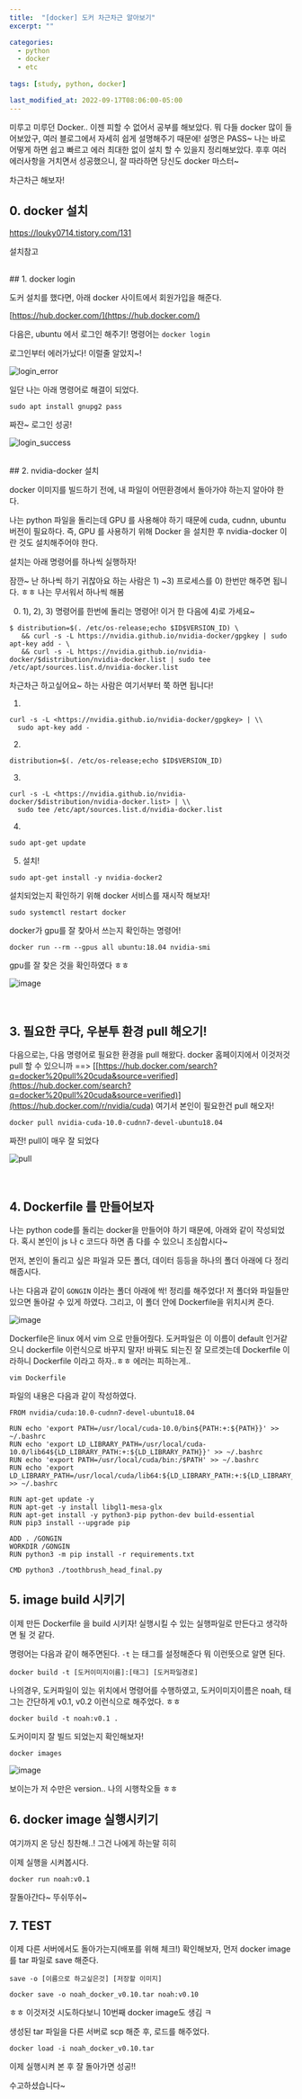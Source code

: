 ```yaml
---
title:  "[docker] 도커 차근차근 알아보기"
excerpt: ""

categories:
  - python
  - docker
  - etc
  
tags: [study, python, docker]

last_modified_at: 2022-09-17T08:06:00-05:00
---
```


미루고 미루던 Docker.. 이젠 피할 수 없어서 공부를 해보았다. 뭐 다들 docker 많이 들어보았구, 여러 블로그에서 자세히 쉽게 설명해주기 때문에! 설명은 PASS~ 나는 바로 어떻게 하면 쉽고 빠르고 에러 최대한 없이 설치 할 수 있을지 정리해보았다. 후후 여러 에러사항을 거치면서 성공했으니, 잘 따라하면 당신도 docker 마스터~

차근차근 해보자!

## 0. docker 설치


https://louky0714.tistory.com/131

설치참고

<br>
## 1. docker login

도커 설치를 했다면, 아래 docker 사이트에서 회원가입을 해준다.

[https://hub.docker.com/](https://hub.docker.com/)

다음은, ubuntu 에서 로그인 해주기! 명령어는 `docker login`

로그인부터 에러가났다! 이럴줄 알았지~!

![login_error](https://user-images.githubusercontent.com/53431568/190860428-902a264c-c112-4e65-8e99-fbe8c9db155a.png)

일단 나는 아래 명령어로 해결이 되었다.

~~~
sudo apt install gnupg2 pass
~~~

짜잔~ 로그인 성공!

![login_success](https://user-images.githubusercontent.com/53431568/190860436-f0eed2af-d161-4c9f-9e74-1757c412085e.png)


<br>
## 2. nvidia-docker 설치

docker 이미지를 빌드하기 전에, 내 파일이 어떤환경에서 돌아가야 하는지 알아야 한다.

나는 python 파일을 돌리는데 GPU 를 사용해야 하기 때문에 cuda, cudnn, ubuntu 버전이 필요하다.
즉, GPU 를 사용하기 위해 Docker 을 설치한 후 nvidia-docker 이란 것도 설치해주어야 한다. 

설치는 아래 명령어를 하나씩 실행하자!

잠깐~ 난 하나씩 하기 귀찮아요 하는 사람은 1) ~3) 프로세스를 0) 한번만 해주면 됩니다. ㅎㅎ 나는 무서워서 하나씩 해봄


0) 1), 2), 3) 명령어를 한번에 돌리는 명령어! 이거 한 다음에 4)로 가세요~

~~~
$ distribution=$(. /etc/os-release;echo $ID$VERSION_ID) \
   && curl -s -L https://nvidia.github.io/nvidia-docker/gpgkey | sudo apt-key add - \
   && curl -s -L https://nvidia.github.io/nvidia-docker/$distribution/nvidia-docker.list | sudo tee /etc/apt/sources.list.d/nvidia-docker.list
~~~

차근차근 하고싶어요~ 하는 사람은 여기서부터 쭉 하면 됩니다!

1)   
~~~
curl -s -L <https://nvidia.github.io/nvidia-docker/gpgkey> | \\
  sudo apt-key add -
~~~

2)   
~~~
distribution=$(. /etc/os-release;echo $ID$VERSION_ID)
~~~

3)
~~~
curl -s -L <https://nvidia.github.io/nvidia-docker/$distribution/nvidia-docker.list> | \\
  sudo tee /etc/apt/sources.list.d/nvidia-docker.list
~~~

4)
~~~
sudo apt-get update
~~~

5) 설치!
~~~
sudo apt-get install -y nvidia-docker2
~~~

설치되었는지 확인하기 위해 docker 서비스를 재시작 해보자!
~~~
sudo systemctl restart docker
~~~

docker가 gpu를 잘 찾아서 쓰는지 확인하는 명령어!
~~~
docker run --rm --gpus all ubuntu:18.04 nvidia-smi
~~~

gpu를 잘 찾은 것을 확인하였다 ㅎㅎ

![image](https://user-images.githubusercontent.com/53431568/190860908-154f3bad-76dd-4ffd-8b53-22549062fa25.png)

<br>

## 3. 필요한 쿠다, 우분투 환경 pull 해오기!

다음으로는, 다음 명령어로 필요한 환경을 pull 해왔다. docker 홈페이지에서 이것저것 pull 할 수 있으니까 ==> [[https://hub.docker.com/search?q=docker%20pull%20cuda&source=verified](https://hub.docker.com/search?q=docker%20pull%20cuda&source=verified)](https://hub.docker.com/r/nvidia/cuda) 여기서 본인이 필요한건 pull 해오자!

~~~
docker pull nvidia-cuda-10.0-cudnn7-devel-ubuntu18.04
~~~

짜잔! pull이 매우 잘 되었다 

![pull](https://user-images.githubusercontent.com/53431568/190862348-62c7840f-86e1-4601-8c94-d1f148d333f4.png)

<br>

## 4. Dockerfile 를 만들어보자

나는 python code를 돌리는 docker을 만들어야 하기 때문에, 아래와 같이 작성되었다. 혹시 본인이 js 나 c 코드다 하면 좀 다를 수 있으니 조심합시다~

먼저, 본인이 돌리고 싶은 파일과 모든 폴더, 데이터 등등을 하나의 폴더 아래에 다 정리해줍시다. 

나는 다음과 같이 `GONGIN` 이라는 폴더 아래에 싹! 정리를 해주었다! 저 폴더와 파일들만 있으면 돌아갈 수 있게 하였다. 그리고, 이 폴더 안에 Dockerfile을 위치시켜 준다.

![image](https://user-images.githubusercontent.com/53431568/190861541-7a1383c8-cc5d-4f07-b8e1-7c43a3c74a5e.png)

Dockerfile은 linux 에서 vim 으로 만들어줬다. 도커파일은 이 이름이 default 인거같으니 dockerfile 이런식으로 바꾸지 말자! 바꿔도 되는진 잘 모르겟는데 Dockerfile 이라하니 Dockerfile 이라고 하자..ㅎㅎ 에러는 피하는게..

~~~
vim Dockerfile
~~~

파일의 내용은 다음과 같이 작성하였다.

~~~
FROM nvidia/cuda:10.0-cudnn7-devel-ubuntu18.04

RUN echo 'export PATH=/usr/local/cuda-10.0/bin${PATH:+:${PATH}}' >> ~/.bashrc
RUN echo 'export LD_LIBRARY_PATH=/usr/local/cuda-10.0/lib64${LD_LIBRARY_PATH:+:${LD_LIBRARY_PATH}}' >> ~/.bashrc
RUN echo 'export PATH=/usr/local/cuda/bin:/$PATH' >> ~/.bashrc
RUN echo 'export LD_LIBRARY_PATH=/usr/local/cuda/lib64:${LD_LIBRARY_PATH:+:${LD_LIBRARY_PATH}}' >> ~/.bashrc

RUN apt-get update -y
RUN apt-get -y install libgl1-mesa-glx
RUN apt-get install -y python3-pip python-dev build-essential
RUN pip3 install --upgrade pip

ADD . /GONGIN
WORKDIR /GONGIN
RUN python3 -m pip install -r requirements.txt

CMD python3 ./toothbrush_head_final.py
~~~

## 5. image build 시키기

이제 만든 Dockerfile 을 build 시키자! 실행시킬 수 있는 실행파일로 만든다고 생각하면 될 것 같다. 

명령어는 다음과 같이 해주면된다. `-t` 는 태그를 설정해준다 뭐 이런뜻으로 알면 된다. 
~~~
docker build -t [도커이미지이름]:[태그] [도커파일경로]
~~~

나의경우, 도커파일이 있는 위치에서 명령어를 수행하였고, 도커이미지이름은 noah, 태그는 간단하게 v0.1, v0.2 이런식으로 해주었다. ㅎㅎ

~~~
docker build -t noah:v0.1 .
~~~

도커이미지 잘 빌드 되었는지 확인해보자!

~~~
docker images
~~~

![image](https://user-images.githubusercontent.com/53431568/190861700-d08fb685-f264-4ea1-b71f-1bb75dfdac1d.png)

보이는가 저 수만은 version.. 나의 시행착오들 ㅎㅎ

## 6. docker image 실행시키기

여기까지 온 당신 칭찬해..! 그건 나에게 하는말 히히

이제 실행을 시켜봅시다.

~~~
docker run noah:v0.1
~~~

잘돌아간다~ 뚜쉬뚜쉬~

## 7. TEST

이제 다른 서버에서도 돌아가는지(배포를 위해 체크!) 확인해보자, 먼저 docker image 를 tar 파일로 save 해준다. 

~~~
save -o [이름으로 하고싶은것] [저장할 이미지]
~~~
~~~
docker save -o noah_docker_v0.10.tar noah:v0.10
~~~

ㅎㅎ 이것저것 시도하다보니 10번째 docker image도 생김 ㅋ

생성된 tar 파일을 다른 서버로 scp 해준 후, 로드를 해주었다. 

~~~
docker load -i noah_docker_v0.10.tar
~~~

이제 실행시켜 본 후 잘 돌아가면 성공!!

수고하셨습니다~

